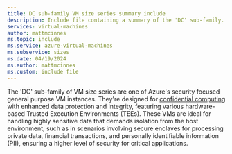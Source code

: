 ```yaml
---
title: DC sub-family VM size series summary include
description: Include file containing a summary of the 'DC' sub-family.
services: virtual-machines
author: mattmcinnes
ms.topic: include
ms.service: azure-virtual-machines
ms.subservice: sizes
ms.date: 04/19/2024
ms.author: mattmcinnes
ms.custom: include file
---
```

The 'DC' sub-family of VM size series are one of Azure's security focused general purpose VM instances. They're designed for [confidential computing](../../../../confidential-computing/overview-azure-products.md) with enhanced data protection and integrity, featuring various hardware-based Trusted Execution Environments (TEEs). These VMs are ideal for handling highly sensitive data that demands isolation from the host environment, such as in scenarios involving secure enclaves for processing private data, financial transactions, and personally identifiable information (PII), ensuring a higher level of security for critical applications.
